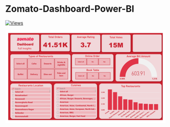 # Zomato-Dashboard-Power-BI

[![Views](https://visitor-badge.glitch.me/badge?page_id=undiscovered-genius/Zomato-Dashboard-Power-BI)](https://github.com/undiscovered-genius/Zomato-Dashboard-Power-BI)

<img src='Pics\1.jpg' class="center">
